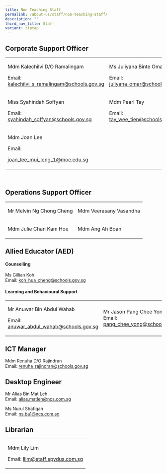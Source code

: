 ```yaml
---
title: Non Teaching Staff
permalink: /about-us/staff/non-teaching-staff/
description: ""
third_nav_title: Staff
variant: tiptap
---
```

<h2>Corporate Support Officer</h2>
<table>
<tbody>
<tr>
<td rowspan="1" colspan="1">
<p>Mdm Kalechilvi D/O Ramalingam</p>
<p>Email: <a href="mailto:kalechilvi_s_ramalingam@schools.gov.sg" rel="noopener noreferrer nofollow" target="_blank">kalechilvi_s_ramalingam@schools.gov.sg</a>
</p>
</td>
<td rowspan="1" colspan="1">
<p>Ms Juliyana Binte Omar</p>
<p>Email: <a href="mailto:juliyana_omar@schools.gov.sg" rel="noopener noreferrer nofollow" target="_blank">juliyana_omar@schools.gov.sg</a>
<br>
</p>
</td>
</tr>
<tr>
<td rowspan="1" colspan="1">
<p>Miss Syahindah Soffyan</p>
<p>Email: <a href="mailto:syahindah_soffyan@schools.gov.sg" rel="noopener noreferrer nofollow" target="_blank">syahindah_soffyan@schools.gov.sg</a>
</p>
</td>
<td rowspan="1" colspan="1">
<p>Mdm Pearl Tay</p>
<p>Email: <a href="mailto:tay_wee_tien@schools.gov.sg" rel="noopener noreferrer nofollow" target="_blank">tay_wee_tien@schools.gov.sg</a>
</p>
</td>
</tr>
<tr>
<td rowspan="1" colspan="1">
<p>Mdm Joan Lee</p>
<p>Email:</p>
<p><a href="mailto:joan_lee_mui_leng_1@moe.edu.sg" rel="noopener noreferrer nofollow" target="_blank">joan_lee_mui_leng_1@moe.edu.sg</a>
</p>
</td>
<td rowspan="1" colspan="1">
<p></p>
</td>
</tr>
</tbody>
</table>
<p>
<br>
</p>
<h2>Operations Support Officer</h2>
<table>
<tbody>
<tr>
<td rowspan="1" colspan="1">
<p>Mr Melvin Ng Chong Cheng</p>
</td>
<td rowspan="1" colspan="1">
<p>Mdm Veerasany Vasandha</p>
</td>
</tr>
<tr>
<td rowspan="1" colspan="1">
<p>Mdm Julie Chan Kam Hoe</p>
</td>
<td rowspan="1" colspan="1">
<p>Mdm Ang Ah Boan
<br>
</p>
</td>
</tr>
</tbody>
</table>
<h2>Allied Educator (AED)</h2>
<h4>Counselling</h4>
<p>Ms Gillian Koh
<br>Email: <a href="mailto:koh_hua_cheng@schools.gov.sg" rel="noopener noreferrer nofollow" target="_blank">koh_hua_cheng@schools.gov.sg</a>
</p>
<h4>Learning and Behavioural Support</h4>
<table>
<tbody>
<tr>
<td rowspan="1" colspan="1">
<p>Mr Anuwar Bin Abdul Wahab</p>
<p>Email: <a href="mailto:anuwar_abdul_wahab@schools.gov.sg" rel="noopener noreferrer nofollow" target="_blank">anuwar_abdul_wahab@schools.gov.sg</a>
</p>
</td>
<td rowspan="1" colspan="1">
<p>Mr Jason Pang Chee Yong
<br>Email: <a href="mailto:pang_chee_yong@schools.gov.sg" rel="noopener noreferrer nofollow" target="_blank">pang_chee_yong@schools.gov.sg</a>
</p>
</td>
</tr>
</tbody>
</table>
<h2>ICT Manager</h2>
<p>Mdm Renuha D/O Rajindran
<br>Email: <a href="mailto:renuha_rajindran@schools.gov.sg" rel="noopener noreferrer nofollow" target="_blank">renuha_rajindran@schools.gov.sg</a>
</p>
<h2>Desktop Engineer</h2>
<p>Mr Alias Bin Mat Leh
<br>Email: <a href="mailto:alias.matleh@ncs.com.sg" rel="noopener noreferrer nofollow" target="_blank">alias.matleh@ncs.com.sg</a>
</p>
<p>Ms Nurul Shafiqah
<br>Email: <a href="mailto:ns.ba1@ncs.com.sg" rel="noopener noreferrer nofollow" target="_blank">ns.ba1@ncs.com.sg</a>
</p>
<h2>Librarian</h2>
<table>
<tbody>
<tr>
<td rowspan="1" colspan="1">
<p>Mdm Lily Lim</p>
<p>Email: <a href="mailto:llim@staff.spydus.com.sg" rel="noopener noreferrer nofollow" target="_blank">llim@staff.spydus.com.sg</a>
</p>
</td>
</tr>
</tbody>
</table>
<p></p>